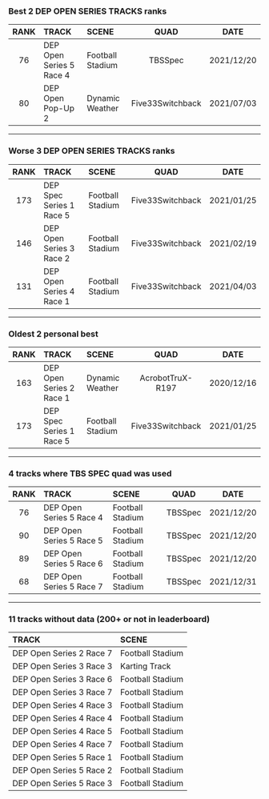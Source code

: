 ### Best 2 DEP OPEN SERIES TRACKS ranks
|RANK|TRACK|SCENE|QUAD|DATE|
|:---:|:---|:---|:---:|:---:|
|76|DEP Open Series 5 Race 4|Football Stadium|TBSSpec|2021/12/20|
|80|DEP Open Pop-Up 2|Dynamic Weather|Five33Switchback|2021/07/03|
---
### Worse 3 DEP OPEN SERIES TRACKS ranks
|RANK|TRACK|SCENE|QUAD|DATE|
|:---:|:---|:---|:---:|:---:|
|173|DEP Spec Series 1 Race 5|Football Stadium|Five33Switchback|2021/01/25|
|146|DEP Open Series 3 Race 2|Football Stadium|Five33Switchback|2021/02/19|
|131|DEP Open Series 4 Race 1|Football Stadium|Five33Switchback|2021/04/03|
---
### Oldest 2 personal best
|RANK|TRACK|SCENE|QUAD|DATE|
|:---:|:---|:---|:---:|:---:|
|163|DEP Open Series 2 Race 1|Dynamic Weather|AcrobotTruX-R197|2020/12/16|
|173|DEP Spec Series 1 Race 5|Football Stadium|Five33Switchback|2021/01/25|
---
### 4 tracks where TBS SPEC quad was used
|RANK|TRACK|SCENE|QUAD|DATE|
|:---:|:---|:---|:---:|:---:|
|76|DEP Open Series 5 Race 4|Football Stadium|TBSSpec|2021/12/20|
|90|DEP Open Series 5 Race 5|Football Stadium|TBSSpec|2021/12/20|
|89|DEP Open Series 5 Race 6|Football Stadium|TBSSpec|2021/12/20|
|68|DEP Open Series 5 Race 7|Football Stadium|TBSSpec|2021/12/31|
---
### 11 tracks without data (200+ or not in leaderboard)
|TRACK|SCENE|
|:---|:---|
|DEP Open Series 2 Race 7|Football Stadium|
|DEP Open Series 3 Race 3|Karting Track|
|DEP Open Series 3 Race 6|Football Stadium|
|DEP Open Series 3 Race 7|Football Stadium|
|DEP Open Series 4 Race 3|Football Stadium|
|DEP Open Series 4 Race 4|Football Stadium|
|DEP Open Series 4 Race 5|Football Stadium|
|DEP Open Series 4 Race 7|Football Stadium|
|DEP Open Series 5 Race 1|Football Stadium|
|DEP Open Series 5 Race 2|Football Stadium|
|DEP Open Series 5 Race 3|Football Stadium|
